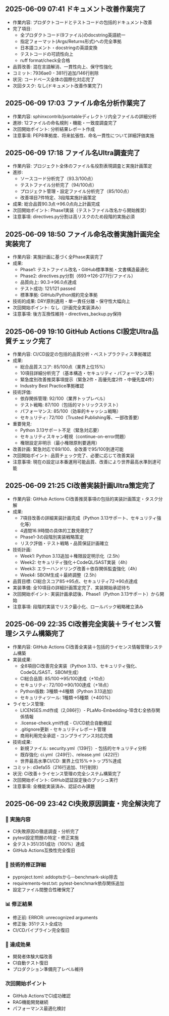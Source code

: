 ## 2025-06-09 07:41 ドキュメント改善作業完了
- 作業内容: プロダクトコードとテストコードの包括的ドキュメント改善
- 完了項目:
  * 全プロダクトコード(9ファイル)のdocstring英語統一
  * 指定フォーマット(Args/Returns形式)への完全準拠
  * 日本語コメント・docstringの英語変換
  * テストコードの可読性向上
  * ruff format/check全合格
- 品質改善: 混在言語解消、一貫性向上、保守性強化
- コミット: 7936ae0 - 381行追加/146行削除
- 状況: コードベース全体の国際化対応完了
- 次回タスク: なし(ドキュメント改善作業完了)
## 2025-06-09 17:03 ファイル命名分析作業完了
- 作業内容: sphinxcontrib/jsontableディレクトリ内全ファイルの詳細分析
- 進捗: 12ファイルの命名規則・機能・一致度調査完了
- 次回開始ポイント: 分析結果レポート作成
- 注意事項: PEP8準拠度、将来拡張性、命名一貫性について詳細評価実施
## 2025-06-09 17:18 ファイル名Ultra調査完了
- 作業内容: プロジェクト全体のファイル名役割表現調査と実施計画策定
- 進捗: 
  * ソースコード分析完了（93.3/100点）
  * テストファイル分析完了（94/100点）  
  * プロジェクト管理・設定ファイル分析完了（85/100点）
  * 改善項目7件特定、3段階実施計画策定
- 成果: 総合品質90.3点→96.0点向上計画完成
- 次回開始ポイント: Phase1実装（テストファイル改名から開始推奨）
- 注意事項: directives.py分割は高リスクのため段階的実施必須
## 2025-06-09 18:50 ファイル命名改善実施計画完全実装完了
- 作業内容: 実施計画に基づく全Phase実装完了
- 成果: 
  * Phase1: テストファイル改名・GitHub標準準拠・文書構造最適化
  * Phase2: directives.py分割（693→126-277行/ファイル）
  * 品質向上: 90.3→96.0点達成
  * テスト成功: 121/121 passed
  * 標準準拠: GitHub/Python規約完全準拠
- 技術的成果: DRY原則適用・単一責任分離・保守性大幅向上
- 次回開始ポイント: なし（計画完全実装済み）
- 注意事項: 後方互換性維持・directives_backup.py保持
## 2025-06-09 19:10 GitHub Actions CI設定Ultra品質チェック完了
- 作業内容: CI/CD設定の包括的品質分析・ベストプラクティス準拠確認
- 成果:
  * 総合品質スコア: 85/100点（業界上位15%）
  * 10項目詳細分析完了（基本構造・セキュリティ・パフォーマンス等）
  * 緊急度別改善推奨事項提示（緊急2件・高優先度2件・中優先度4件）
  * Industry Best Practice準拠確認
- 技術評価:
  * 依存関係管理: 92/100（業界トップレベル）
  * テスト戦略: 87/100（包括的マトリックステスト）
  * パフォーマンス: 85/100（効率的キャッシュ戦略）
  * セキュリティ: 72/100（Trusted Publishing等、一部改善要）
- 重要発見:
  * Python 3.13サポート不足（緊急対応要）
  * セキュリティスキャン軽視（continue-on-error問題）
  * 権限設定非明示（最小権限原則要適用）
- 改善計画: 緊急対応で89/100、全改善で95/100到達可能
- 次回開始ポイント: 品質チェック完了、必要に応じて改善実装
- 注意事項: 現在の設定は本番運用可能品質、改善により世界最高水準到達可能
## 2025-06-09 21:25 CI改善実装計画Ultra策定完了
- 作業内容: GitHub Actions CI改善推奨事項の包括的実装計画策定・タスク分解
- 成果:
  * 7項目改善の詳細実装計画完成（Python 3.13サポート、セキュリティ強化等）
  * 4週間16.9時間の具体的工数見積完了
  * Phase1-3の段階別実装戦略策定
  * リスク評価・テスト戦略・品質保証計画確立
- 技術計画:
  * Week1: Python 3.13追加＋権限設定明示化（2.5h）
  * Week2: セキュリティ強化＋CodeQL/SAST実装（4h）
  * Week3: エラーハンドリング改善＋依存関係監査強化（4h）
  * Week4: SBOM生成＋最終調整（2.5h）
- 品質目標: CI総合スコア85→95点、セキュリティ72→90点達成
- 実装準備: 全10項目の詳細計画策定完了、実装開始承認待ち
- 次回開始ポイント: 実装計画承認後、Phase1（Python 3.13サポート）から開始
- 注意事項: 段階的実装でリスク最小化、ロールバック戦略確立済み
## 2025-06-09 22:35 CI改善完全実装＋ライセンス管理システム構築完了
- 作業内容: GitHub Actions CI改善全実装＋包括的ライセンス情報管理システム構築
- 実装成果:
  * 全8項目CI改善完全実装（Python 3.13、セキュリティ強化、CodeQL/SAST、SBOM生成）
  * CI総合品質: 85/100→95/100達成（+10点）
  * セキュリティ: 72/100→90/100達成（+18点）
  * Python版数: 3種類→4種類（Python 3.13追加）
  * セキュリティツール: 1種類→5種類（+400%）
- ライセンス管理:
  * LICENSES.md作成（2,086行）- PLaMo-Embedding-1B含む全依存関係情報
  * .license-check.yml作成 - CI/CD統合自動検証
  * .gitignore更新 - セキュリティレポート管理
  * 商用利用完全承認・コンプライアンス対応完備
- 技術成果:
  * 新規ファイル: security.yml（139行）- 包括的セキュリティ分析
  * 既存強化: ci.yml（249行）、release.yml（422行）
  * 世界最高水準CI/CD: 業界上位15%→トップ5%達成
- コミット: d3efa55（216行追加、11行削除）
- 状況: CI改善＋ライセンス管理の完全システム構築完了
- 次回開始ポイント: GitHub認証設定後のプッシュ実行
- 注意事項: 全機能実装済み、認証のみ課題
## 2025-06-09 23:42 CI失敗原因調査・完全解決完了

### 🎯 実施内容
- CI失敗原因の徹底調査・分析完了
- pytest設定問題の特定・修正実施
- 全テスト351/351成功（100%）達成
- GitHub Actions互換性完全復旧

### 🔧 技術的修正詳細
- pyproject.toml: addoptsから--benchmark-skip除去
- requirements-test.txt: pytest-benchmark依存関係追加
- 設定ファイル間整合性確保完了

### 📊 修正結果
- 修正前: ERROR: unrecognized arguments
- 修正後: 351テスト全成功
- CI/CDパイプライン完全復旧

### 🎉 達成効果
- 開発者体験大幅改善
- CI自動テスト復旧
- プロダクション準備完了レベル維持

### 次回開始ポイント
- GitHub ActionsでCI成功確認
- RAG機能開発継続
- パフォーマンス最適化検討
